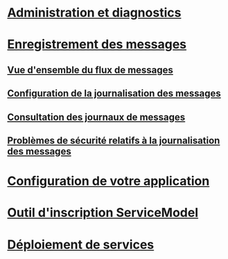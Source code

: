 # [Administration et diagnostics](index.md)
# [Enregistrement des messages](message-logging.md)
## [Vue d'ensemble du flux de messages](message-flow-overview.md)
## [Configuration de la journalisation des messages](configuring-message-logging.md)
## [Consultation des journaux de messages](viewing-message-logs.md)
## [Problèmes de sécurité relatifs à la journalisation des messages](security-concerns-for-message-logging.md)
# [Configuration de votre application](configuring-your-application.md)
# [Outil d'inscription ServiceModel](servicemodel-registration-tool.md)
# [Déploiement de services](deploying-services.md)
